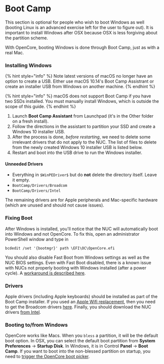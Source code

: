 # Boot Camp

This section is optional for people who wish to boot Windows as well \(booting Linux is an advanced exercise left for the user to figure out\). It is important to install Windows after OSX because OSX is less forgiving about the partition scheme.

With OpenCore, booting Windows is done through Boot Camp, just as with a real Mac.

### Installing Windows

{% hint style="info" %}
Note latest versions of macOS no longer have an option to create a USB. Either use macOS 10.14's Boot Camp Assistrant or create an installer USB from Windows on another machine.
{% endhint %}

{% hint style="info" %}
macOS does not support Boot Camp if you have two SSDs installed. You must manually install Windows, which is outside the scope of this guide.
{% endhint %}

1. Launch **Boot Camp Assistant** from Launchpad \(it's in the Other folder on a fresh install\).
2. Follow the directions in the assistant to partition your SSD and create a Windows 10 installer USB.
3. After the process is done, _before restarting_, we need to delete some irrelevant drivers that do not apply to the NUC. The list of files to delete from the newly created Windows 10 installer USB is listed below.
4. Restart and boot into the USB drive to run the Windows installer.

#### Unneeded Drivers

* Everything in `$WinPEDriver$` but do **not** delete the directory itself. Leave it empty.
* `BootCamp/Drivers/Broadcom`
* `BootCamp/Drivers/Intel`

The remaining drivers are for Apple peripherals and Mac-specific hardware \(which are unused and should not cause issues\).

### Fixing Boot

After Windows is installed, you'll notice that the NUC will automatically boot into Windows and not OpenCore. To fix this, open an administrator PowerShell window and type in

```text
bcdedit /set '{bootmgr}' path \EFI\OC\OpenCore.efi
```

You should also disable Fast Boot from Windows settings as well as the NUC BIOS settings. Even with Fast Boot disabled, there is a known issue with NUCs not properly booting with Windows installed \(after a power cycle\). A [workaround is described here](../post-installation/support.md#black-screen-on-reboot).

### Drivers

Apple drivers \(including Apple keyboards\) should be installed as part of the Boot Camp installer. If you used an [Apple Wifi replacement](../post-installation/wifi.md), then you need to get the Broadcom drivers [here](https://github.com/osy86/HaC-Mini/releases/download/v2.1/BCM94360CS2.zip). Finally, you should download the NUC drivers [from Intel](https://downloadcenter.intel.com/product/126143/Intel-NUC-Kit-NUC8i7HVK).

### Booting to/from Windows

OpenCore works like Macs. When you `bless` a partition, it will be the default boot option. In OSX, you can select the default boot partition from **System Preferences** -&gt; **Startup Disk**. In Windows, it is in Control **Panel** -&gt; **Boot Camp**. If you want to boot into the non-blessed partition on startup, you need to [trigger the OpenCore boot picker](../post-installation/support.md#getting-into-boot-picker-menu).

